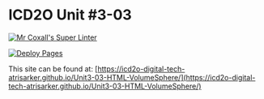 # ICD2O Unit #3-03

[![Mr Coxall's Super Linter](README.md/../../../workflows/Super%20Linter/badge.svg)](README.md/../../../actions)

[![Deploy Pages](README.md/../../../workflows/Deploy%20Pages/badge.svg)](README.md/../../../actions)

This site can be found at: [https://icd2o-digital-tech-atrisarker.github.io/Unit3-03-HTML-VolumeSphere/](https://icd2o-digital-tech-atrisarker.github.io/Unit3-03-HTML-VolumeSphere/)
